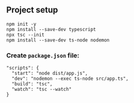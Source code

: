 ## Project setup

```
npm init -y
npm install --save-dev typescript
npx tsc --init
npm install --save-dev ts-node nodemon
```

### Create `package.json` file:

```
"scripts": {
  "start": "node dist/app.js",
  "dev": "nodemon --exec ts-node src/app.ts",
  "build": "tsc",
  "watch": "tsc --watch"
}
```
